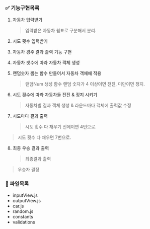### ✅ 기능구현목록

1. 자동차 입력받기

   > 입력받은 자동차 쉼표로 구분해서 분리.

2. 시도 횟수 입력받기

3. 자동차 경주 결과 출력 기능 구현

4. 자동차 갯수에 따라 자동차 객체 생성

5. 랜덤숫자 뽑는 함수 만들어서 자동차 객체에 적용

   > 랜덤Num 생성 함수
   > 랜덤 숫자가 4 이상이면 전진, 미만이면 정지.

6. 시도 횟수에 따라 자동차들 전진 & 정지 시키기

   > 자동차별 결과 객체 생성 & 라운드마다 객체에 출력값 수정

7. 시도마다 결과 출력
   > 시도 횟수 다 채우기 전에이면 4번으로.

> 시도 횟수 다 채우면 7번으로.

8. 최종 우승 결과 출력
   > 최종결과 출력

> 우승자 결정

### 📁 파일목록

- inputView.js
- outputView.js
- car.js
- random.js
- constants
- validations
